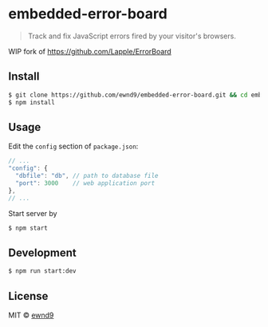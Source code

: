 # embedded-error-board

> Track and fix JavaScript errors fired by your visitor's browsers.

WIP fork of https://github.com/Lapple/ErrorBoard

## Install

```sh
$ git clone https://github.com/ewnd9/embedded-error-board.git && cd embedded-error-board
$ npm install
```

## Usage

Edit the `config` section of `package.json`:

```js
// ...
"config": {
  "dbfile": "db", // path to database file
  "port": 3000    // web application port
},
// ...
```

Start server by

```sh
$ npm start
```

## Development

```sh
$ npm run start:dev
```

## License

MIT © [ewnd9](http://ewnd9.com)
